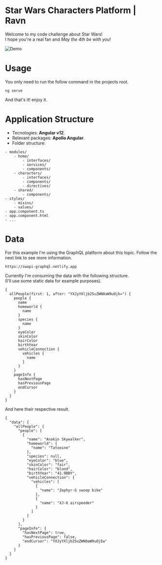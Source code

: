 
# Star Wars Characters Platform | Ravn

Welcome to my code challenge about Star Wars! \
I hope you're a real fan and *May the 4th be with you*!

![Demo](https://media2.giphy.com/media/zfN5r6xl3hT4wvjchF/giphy.gif)

# Usage

You only need to run the follow command in the projects root.

    ng serve

And that's it! enjoy it.

# Application Structure
- Tecnologies: **Angular v12**.
- Relevant packages: **Apollo Angular**.
- Folder structure:

```
- modules/
    - home/
        - interfaces/
        - services/
        - components/
    - characters/
        - interfaces/
        - components/
        - directives/
    - shared/
        - components/
- styles/
    - mixins/
    - values/
- app.component.ts
- app.component.html
- ...
```

# Data

For this example I'm using the GraphQL platform about this topic. Follow the next link to see more information.

    https://swapi-graphql.netlify.app


Currently I'm consuming the data with the following structure. \
(I'll use some static data for example purposes).

```
{
  allPeople(first: 1, after: "YXJyYXljb25uZWN0aW9uOjk=") {
    people {
      name
      homeworld {
        name
      }
      species {
        name
      }
      eyeColor
      skinColor
      hairColor
      birthYear
      vehicleConnection {
        vehicles {
          name
        }
      }
    }
    pageInfo {
      hasNextPage
      hasPreviousPage
      endCursor
    }
  }
}
```

And here their respective result.

```
{
  "data": {
    "allPeople": {
      "people": [
        {
          "name": "Anakin Skywalker",
          "homeworld": {
            "name": "Tatooine"
          },
          "species": null,
          "eyeColor": "blue",
          "skinColor": "fair",
          "hairColor": "blond",
          "birthYear": "41.9BBY",
          "vehicleConnection": {
            "vehicles": [
              {
                "name": "Zephyr-G swoop bike"
              },
              {
                "name": "XJ-6 airspeeder"
              }
            ]
          }
        }
      ],
      "pageInfo": {
        "hasNextPage": true,
        "hasPreviousPage": false,
        "endCursor": "YXJyYXljb25uZWN0aW9uOjEw"
      }
    }
  }
}
```
